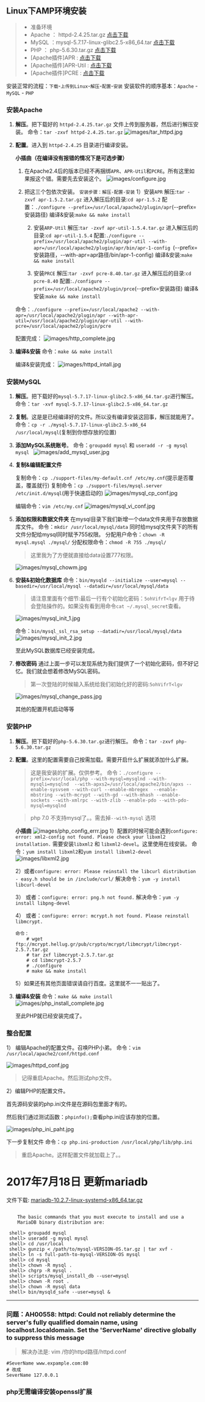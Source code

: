 ## Linux下AMP环境安装
> - 准备环境
> - Apache ： httpd-2.4.25.tar.gz [点击下载](http://mirrors.hust.edu.cn/apache//httpd/httpd-2.4.25.tar.gz)
> - MySQL ：mysql-5.7.17-linux-glibc2.5-x86_64.tar [点击下载](https://cdn.mysql.com//Downloads/MySQL-5.7/mysql-5.7.17-linux-glibc2.5-x86_64.tar)
> - PHP ： php-5.6.30.tar.gz [点击下载](http://cn2.php.net/distributions/php-5.6.30.tar.gz)
> - [Apache插件]APR : [点击下载](https://mirrors.tuna.tsinghua.edu.cn/apache//apr/apr-1.5.2.tar.gz)
> - [Apache插件]APR-Util : [点击下载](https://mirrors.tuna.tsinghua.edu.cn/apache//apr/apr-util-1.5.4.tar.gz)
> - [Apache插件]PCRE : [点击下载](https://nchc.dl.sourceforge.net/project/pcre/pcre/8.40/pcre-8.40.tar.gz)


安装正常的流程：`下载`-`上传到Linux`-`解压`-`配置`-`安装` 
安装软件的顺序基本：`Apache` - `MySQL` - `PHP`

### 安装Apache 
1. **解压**。把下载好的 `httpd-2.4.25.tar.gz` 文件上传到服务器，然后进行解压安装。
	命令：` tar -zxvf httpd-2.4.25.tar.gz `
	![images/tar_httpd.jpg](images/tar_httpd.jpg)

2. **配置**。进入到 `httpd-2.4.25` 目录进行编译安装。

	**小插曲（在编译没有报错的情况下是可选步骤）**
	1. 在Apache2.4后的版本已经不再捆绑`APR`、`APR-Util`和`PCRE`。所有这里如果报这个错。需要先去安装这个。
		![images/configure.jpg](images/configure.jpg)
	
	2. 把这三个包依次安装。
		`安装步骤：解压-配置-安装`
		1）安装`APR`
			解压:`tar -zxvf apr-1.5.2.tar.gz`
			进入解压后的目录:`cd apr-1.5.2`
			配置：`./configure --prefix=/usr/local/apache2/plugin/apr`(--prefix=安装路径)
			编译&安装:`make && make install`


		2) 安装`ARP-Util`
			解压:`tar -zxvf apr-util-1.5.4.tar.gz`
			进入解压后的目录:`cd apr-util-1.5.4`
			配置:`./configure --prefix=/usr/local/apache2/plugin/apr-util --with-apr=/usr/local/apache2/plugin/apr/bin/apr-1-config `(--prefix=安装路径，--with-apr=apr路径/bin/apr-1-config)
			编译&安装:`make && make install`

		3) 安装`PRCE`
			解压:`tar -zxvf pcre-8.40.tar.gz`
			进入解压后的目录:`cd pcre-8.40`
			配置:`./configure --prefix=/usr/local/apache2/plugin/prce`(--prefix=安装路径)
			编译&安装:`make && make install`

	命令：`./configure --prefix=/usr/local/apache2 --with-apr=/usr/local/apache2/plugin/apr --with-apr-util=/usr/local/apache2/plugin/apr-util --with-pcre=/usr/local/apache2/plugin/pcre`

	配置完成：
	![images/http_complete.jpg](images/http_complete.jpg)

3. **编译&安装**
	命令：`make && make install`
	
	编译&安装完成：
	![images/httpd_intall.jpg](images/httpd_intall.jpg)


### 安装MySQL
1. **解压**。把下载好的`mysql-5.7.17-linux-glibc2.5-x86_64.tar.gz`进行解压。
	命令：`tar -xvf mysql-5.7.17-linux-glibc2.5-x86_64.tar.gz`

2. **复制**。这是是已经编译好的文件。所以没有编译安装这回事，解压就能用了。
	命令：`cp -r ./mysql-5.7.17-linux-glibc2.5-x86_64 /usr/local/mysql`(复制到你想存放的位置)

3. **添加MySQL系统账号**。
	命令：`groupadd mysql` 和 `useradd -r -g mysql mysql `
	![images/add_mysql_user.jpg](images/add_mysql_user.jpg)

4. **复制&编辑配置文件**

	复制命令：`cp ./support-files/my-default.cnf /etc/my.cnf`(提示是否覆盖，覆盖就行)
	复制命令：`cp ./support-files/mysql.server /etc/init.d/mysql`(用于快速启动的)
	![images/mysql_cp_conf.jpg](images/mysql_cp_conf.jpg)

	编辑命令：`vim /etc/my.cnf`
	![images/mysql_vi_conf.jpg](images/mysql_vi_conf.jpg)

5. **添加权限和数据文件夹**
	在mysql目录下我们新增一个data文件夹用于存放数据库文件。
	命令：`mkdir /usr/local/mysql/data`
	同时给mysql文件夹下的所有文件分配给mysql同时赋予755权限。
	分配用户命令：`chown -R	mysql.mysql ./mysql/`
	分配权限命令：`chmod -R 755 ./mysql/`

	> 这里我为了方便就直接给data设置777权限。

	![images/mysql_chowm.jpg](images/mysql_chowm.jpg)

6. **安装&初始化数据库**
	命令：`bin/mysqld --initialize --user=mysql --basedir=/usr/local/mysql --datadir=/usr/local/mysql/data`
	> 请注意里面有个细节:最后一行有个初始化密码：`5ohVifrT<lgv` 用于待会登陆操作的。如果没有看到用命令`cat ~/.mysql_secret`查看。
	
	![images/mysql_init_1.jpg](images/mysql_init_1.jpg)
	
	命令：`bin/mysql_ssl_rsa_setup --datadir=/usr/local/mysql/data`
	![images/mysql_init_2.jpg](images/mysql_init_2.jpg)

	至此MySQL数据库已经安装完成。

7. **修改密码**
	通过上面一步可以发现系统为我们提供了一个初始化密码，但不好记忆。我们就会想着修改MySQL密码。

	> 第一次登陆的时候输入系统给我们初始化好的密码:`5ohVifrT<lgv`

	![images/mysql_change_pass.jpg](images/mysql_change_pass.jpg)

	其他的配置开机启动等等

### 安装PHP
1. **解压**。把下载好的`php-5.6.30.tar.gz`进行解压。
	命令：`tar -zxvf php-5.6.30.tar.gz`

2. **配置**。这里的配置需要自己按需加载。需要开启什么扩展就添加什么扩展。
	> 这是我安装的扩展。仅供参考。
	命令：`./configure --prefix=/usr/local/php --with-mysql=mysqlnd --with-mysqli=mysqlnd  --with-apxs2=/usr/local/apache2/bin/apxs --enable-sysvsem --with-curl --enable-mbregex  --enable-mbstring --with-mcrypt --with-gd --with-mhash --enable-sockets --with-xmlrpc --with-zlib --enable-pdo --with-pdo-mysql=mysqlnd`
	
	> php 7.0 不支持mysql了。。需去掉`--with-mysql` 选项

	**小插曲**
	![images/php_config_errr.jpg](images/php_config_errr.jpg)
	1）配置的时候可能会遇到`configure: error: xml2-config not found. Please check your libxml2 installation.`
	需要安装`libxml2` 和 `libxml2-devel`。这里使用在线安装。
	命令：`yum install libxml2`和`yum install libxml2-devel` 
	![images/libxml2.jpg](images/libxml2.jpg)
	
	2）或者`configure: error: Please reinstall the libcurl distribution - easy.h should be in /include/curl/`
	解决命令：`yum -y install libcurl-devel`

	3） 或者：`configure: error: png.h not found.`
	解决命令：`yum -y install libpng-devel`

	4） 或者：`configure: error: mcrypt.h not found. Please reinstall libmcrypt.`
	```
	命令：
		# wget ftp://mcrypt.hellug.gr/pub/crypto/mcrypt/libmcrypt/libmcrypt-2.5.7.tar.gz
		# tar zxf libmcrypt-2.5.7.tar.gz
		# cd libmcrypt-2.5.7
		# ./configure
		# make && make install
	```
	5）如果还有其他页面错误请自行百度。这里就不一一贴出了。

3. **编译&安装**
	命令：`make && make install`
	![images/php_install_complete.jpg](images/php_install_complete.jpg)

	至此PHP就已经安装完成了。

### 整合配置
1） 编辑Apache的配置文件。召唤PHP小弟。
命令：`vim /usr/local/apache2/conf/httpd.conf`

![images/httpd_conf.jpg](images/httpd_conf.jpg)
> 记得重启Apache。然后测试php文件。

2）编辑PHP的配置文件。

首先源码安装的php.ini文件是在源码包里面才有的。

然后我们通过测试函数：`phpinfo();`查看php.ini应该存放的位置。

![images/php_ini_paht.jpg](images/php_ini_paht.jpg)

下一步复制文件
命令：`cp php.ini-production /usr/local/php/lib/php.ini`
> 重启Apache。这样配置文件就加载上了。。

# 2017年7月18日 更新mariadb
文件下载: [mariadb-10.2.7-linux-systemd-x86_64.tar.gz](https://downloads.mariadb.org/interstitial/mariadb-10.2.7/bintar-linux-systemd-x86_64/mariadb-10.2.7-linux-systemd-x86_64.tar.gz/from/http%3A//mirrors.tuna.tsinghua.edu.cn/mariadb/)
```shell
	
    The basic commands that you must execute to install and use a
    MariaDB binary distribution are:
 
 shell> groupadd mysql
 shell> useradd -g mysql mysql
 shell> cd /usr/local
 shell> gunzip < /path/to/mysql-VERSION-OS.tar.gz | tar xvf -
 shell> ln -s full-path-to-mysql-VERSION-OS mysql
 shell> cd mysql
 shell> chown -R mysql .
 shell> chgrp -R mysql .
 shell> scripts/mysql_install_db --user=mysql
 shell> chown -R root .
 shell> chown -R mysql data
 shell> bin/mysqld_safe --user=mysql &
```




---


### 问题：AH00558: httpd: Could not reliably determine the server's fully qualified domain name, using localhost.localdomain. Set the 'ServerName' directive globally to suppress this message

> 解决办法是:
vim /你的httpd路径/httpd.conf
```shell
#SeverName www.expample.com:80
# 改成
SeverName 127.0.0.1	
```
### php无需编译安装openssl扩展
